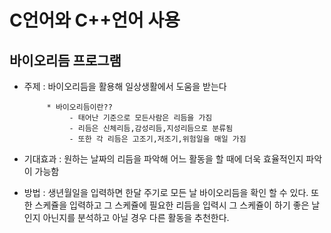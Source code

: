 # C언어와 C++언어 사용

## 바이오리듬 프로그램
  - 주제 : 바이오리듬을 활용해 일상생활에서 도움을 받는다
             
             * 바이오리듬이란?? 
                  - 태어난 기준으로 모든사람은 리듬을 가짐
                  - 리듬은 신체리듬,감성리듬,지성리듬으로 분류됨
                  - 또한 각 리듬은 고조기,저조기,위험일을 매일 가짐
  
  - 기대효과 : 원하는 날짜의 리듬을 파악해 어느 활동을 할 때에 더욱 효율적인지 파악이 가능함
  
  - 방법 : 생년월일을 입력하면 한달 주기로 모든 날 바이오리듬을 확인 할 수 있다.
           또한 스케쥴을 입력하고 그 스케쥴에 필요한 리듬을 입력시 그 스케쥴이 
           하기 좋은 날인지 아닌지를 분석하고 아닐 경우 다른 활동을 추천한다.

